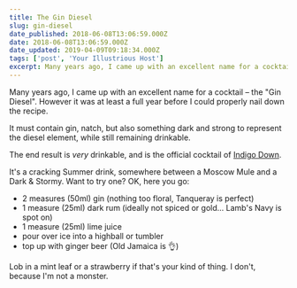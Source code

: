 ```yaml
---
title: The Gin Diesel
slug: gin-diesel
date_published: 2018-06-08T13:06:59.000Z
date: 2018-06-08T13:06:59.000Z
date_updated: 2019-04-09T09:18:34.000Z
tags: ['post', 'Your Illustrious Host']
excerpt: Many years ago, I came up with an excellent name for a cocktail – the "Gin Diesel".
---
```


Many years ago, I came up with an excellent name for a cocktail – the "Gin Diesel". However it was at least a full year before I could properly nail down the recipe.

It must contain gin, natch, but also something dark and strong to represent the diesel element, while still remaining drinkable.

The end result is *very* drinkable, and is the official cocktail of [Indigo Down](http://indigodown.com/).

It's a cracking Summer drink, somewhere between a Moscow Mule and a Dark & Stormy. Want to try one? OK, here you go:

- 2 measures (50ml) gin (nothing too floral, Tanqueray is perfect)
- 1 measure (25ml) dark rum (ideally not spiced or gold... Lamb's Navy is spot on)
- 1 measure (25ml) lime juice
- pour over ice into a highball or tumbler
- top up with ginger beer (Old Jamaica is 👌)

Lob in a mint leaf or a strawberry if that's your kind of thing. I don't, because I'm not a monster.
